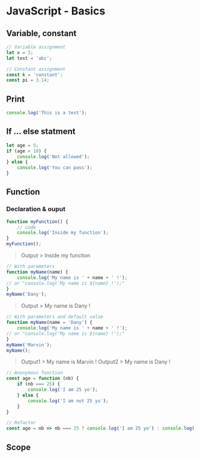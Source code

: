 # JavaScript - Basics
## Variable, constant
```javascript
// Variable assignment
let x = 3;
let test = 'abc';

// Constant assignment
const k = 'constant';
const pi = 3.14;
```
## Print
```javascript
console.log('This is a test');
```

## If ... else statment
```javascript
let age = 5;
if (age < 18) {
	console.log('Not allowed');
} else {
	console.log('You can pass');
}
```

## Function
### Declaration & ouput
```javascript
function myFunction() {
	// code
	console.log('Inside my function');
}
myFunction();
```
> Output > Inside my function

```javascript
// With parameters
function myName(name) {
	console.log('My name is ' + name + ' !');
// or "console.log('My name is ${name} !');"
}
myName('Dany');
```
> Output > My name is Dany ! 

```javascript
// With parameters and default value
function myName(name = 'Dany') {
	console.log('My name is ' + name + ' !');
// or "console.log('My name is ${name} !');"
}
myName('Marvin');
myName();
```
> Output1 > My name is Marvin ! 
> Output2 > My name is Dany ! 
```javascript
// Anonymous function
const age = function (nb) {
	if (nb === 25) {
		console.log('I am 25 yo');
	} else {
		console.log('I am not 25 yo');
	}
}

// Refactor
const age = nb => nb === 25 ? console.log('I am 25 yo') : console.log('I am not 25 yo');
```

## Scope
<!--stackedit_data:
eyJoaXN0b3J5IjpbNjQ4ODcwNjUxLC04NjYwODIzNDUsLTU2MT
M4NTc0OSwyMTExNjU2NjMsMTAwNDEwMzE4NywtNjQ1NTM0NTU4
LDMxNDMxNTkwMiwtNjQ1NTM0NTU4LDQyOTQ1MzA2NCwtOTAxNT
gyMDAyLC0xMDQ4MzU3MjY0XX0=
-->